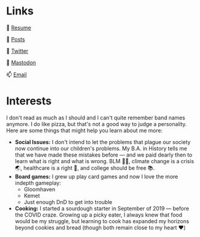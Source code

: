 # Links

💼 [Resume](https://iamwpj.com/resume/resume.html)

📝 [Posts](https://iamwpj.com/scraps)

🐥 [Twitter](https://twitter.com/iamwpj)

🐘 <a rel="me" href="https://mastodon.social/@iamwpj">Mastodon</a> <!-- Use this to make Mastodon verify my site -->

📫 [Email](mailto:wes@iamwpj.com)

# Interests

I don't read as much as I should and I can't quite remember band names anymore. I do like pizza, but that's not a good way to judge a personality. Here are some things that might help you learn about me more:

  - **Social Issues:** I don't intend to let the problems that plague our society now continue into our children's problems. My B.A. in History tells me that we have made these mistakes before — and we paid dearly then to learn what is right and what is wrong. BLM ✊🏿, climate change is a crisis 🌏, healthcare is a right 🏥, and college should be free 📚.
  - **Board games:** I grew up play card games and now I love the more indepth gameplay:
    * Gloomhaven
    * Kemet
    * Just enough DnD to get into trouble
  - **Cooking:** I started a sourdough starter in September of 2019 — before the COVID craze. Growing up a picky eater, I always knew that food would be my struggle, but learning to cook has expanded my horizons beyond cookies and bread (though both remain close to my heart ❤️)
